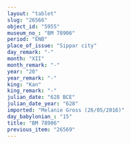```yaml
---
layout: "tablet"
slug: "26566"
object_id: "5955"
museum_no_: "BM 78906"
period: "ENB"
place_of_issue: "Sippar city"
day_remark: "-"
month: "XII"
month_remark: "-"
year: "20"
year_remark: "-"
king: "Kan"
king_remark: "-"
julian_date: "628 BCE"
julian_date_year: "628"
imported: "Melanie Gross (26/05/2016)"
day_babylonian_: "15"
title: "BM 78906"
previous_item: "26569"
---
```

